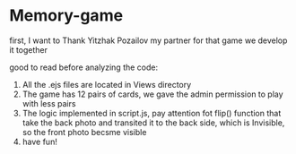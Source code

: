 # Memory-game
first, I want to Thank Yitzhak Pozailov my partner for that game
we develop it together

good to read before analyzing the code:
1. All the .ejs files are located in Views directory
2. The game has 12 pairs of cards, we gave the admin permission to play with less pairs
3. The logic implemented in script.js, pay attention fot flip() function that take
the back photo and transited it to the back side, which is Invisible, so the front photo
becsme visible
4. have fun!
